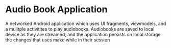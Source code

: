 # Audio Book Application
A networked Android application which uses UI fragments, viewmodels, and a mulitple activitites to play audiobooks. Audiobooks are saved to local device as they
are streamed, and the application persists on local storage the changes that uses make while in their session
